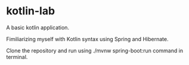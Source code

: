 # kotlin-lab
A basic kotlin application.

Fimiliarizing myself with Kotlin syntax using Spring and Hibernate.

Clone the repository and run using ./mvnw spring-boot:run command in terminal.
